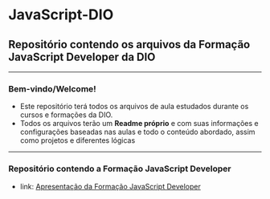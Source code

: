 # JavaScript-DIO
## Repositório contendo os arquivos da Formação JavaScript Developer da DIO
---
### Bem-vindo/Welcome!

- Este repositório terá todos os arquivos de aula estudados durante os cursos e formações da DIO.
- Todos os arquivos terão um __Readme próprio__ e com suas informações e configurações baseadas nas aulas e todo o conteúdo abordado, assim como projetos e diferentes lógicas
---
### Repositório contendo a Formação JavaScript Developer
- link: [Apresentação da Formação JavaScript Developer]()
